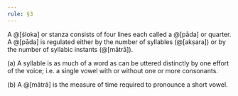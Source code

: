 ```yaml
---
rule: §3
---
```


A @[śloka] or stanza consists of four lines each called a @[pāda] or quarter. A @[pāda] is regulated either by the number of syllables (@[akṣara]) or by the number of syllabic instants (@[mātrā]).

(a) A syllable is as much of a word as can be uttered distinctly by one effort of the voice; i.e. a single vowel with or without one or more consonants.

(b) A @[mātrā] is the measure of time required to pronounce a short vowel.